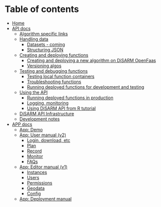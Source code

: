 # Table of contents

- [Home](README.md)
- [API docs](api-docs/README.md)
  - [Algorithm specific links](api-docs/Algorithm-specific-links.md)
  - [Handling data]()
    - [Datasets - coming]()
    - [Structuring JSON](api-docs/Structuring-JSON.md)
  - [Creating and deploying functions]()
    - [Creating and deploying a new algorithm on DiSARM OpenFaas](api-docs/Creating-and-deploying-a-new-algorithm-on-DiSARM-OpenFaas.md)
    - [Versioning algos](api-docs/Versioning-algos.md)
  - [Testing and debugging functions]()
    - [Testing local function containers](api-docs/Testing-local-function-containers.md)
    - [Troubleshooting functions](api-docs/Troubleshooting-functions.md)
    - [Running deployed functions for development and testing](api-docs/Running-deployed-functions-for-development-and-testing.md)
  - [Using the API]()
    - [Running deployed functions in production](api-docs/Running-deployed-functions-in-production.md)
    - [Logging, monitoring](api-docs/Logging,-monitoring.md)  
    - [Using DiSARM API from R tutorial](api-docs/Using-DiSARM-API-from-R-tutorial.md)   
  - [DiSARM API Infrastructure](api-docs/DiSARM-API-Infrastructure.md)
  - [Development notes](api-docs/Development-notes.md)
- [APP docs](app-docs/README.md)
  - [App: Demo](app-v2/demo.md)
  - [App: User manual (v2)](app-v2/README.md)
    - [Login, download, etc](app-v2/meta.md)
    - [Plan](app-v2/plan.md)
    - [Record](app-v2/record.md)
    - [Monitor](app-v2/monitor.md)
    - [FAQs](app-v2/faqs.md)
  - [App: Editor manual \(v1\)](editor-v1/README.md)
    - [Instances](editor-v1/instances.md)
    - [Users](editor-v1/users.md)
    - [Permissions](editor-v1/permissions.md)
    - [Geodata](editor-v1/geodata.md)
    - [Config](editor-v1/config.md)
  - [App: Deployment manual](deployment.md)
